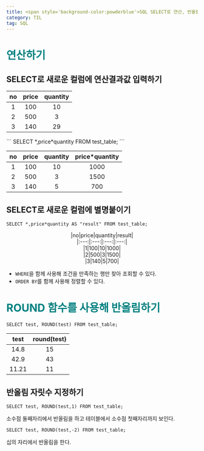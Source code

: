 ```yaml
---
title: <span style='background-color:powderblue'>SQL SELECT로 연산, 반올림하기</span>
category: TIL
tag: SQL
---
```

# <span style='color:teal'>연산하기</span>
## SELECT로 새로운 컬럼에 연산결과값 입력하기

<center>

|no|price|quantity|
|:---:|:---:|:---:|
|1|100|10|
|2|500|3|
|3|140|29|

</center>
```
SELECT *,price*quantity FROM test_table;
```
<center>

|no|price|quantity|price*quantity|
|:---:|:---:|:---:|:---:|
|1|100|10|1000|
|2|500|3|1500|
|3|140|5|700|

</center>


## SELECT로 새로운 컬럼에 별명붙이기
```
SELECT *,price*quantity AS "result" FROM test_table; 
```

<center>|no|price|quantity|result|</center>
<center>|:---:|:---:|:---:|:---:|</center>
<center>|1|100|10|1000|</center>
<center>|2|500|3|1500|</center>
<center>|3|140|5|700|</center>


- `WHERE`을 함께 사용해 조건을 만족하는 행만 찾아 조회할 수 있다. 
- `ORDER BY`를 함께 사용해 정렬할 수 있다.

# <span style='color:teal'>ROUND 함수를 사용해 반올림하기</span>
```
SELECT test, ROUND(test) FROM test_table;
```
<center>

|test|round(test)|
|:--:|:--:|
|14.8|15|
|42.9|43|
|11.21|11|

</center>

## 반올림 자릿수 지정하기

```
SELECT test, ROUND(test,1) FROM test_table;
```
소수점 둘째자리에서 반올림을 하고 테이블에서 소수점 첫째자리까지 보인다.

```
SELECT test, ROUND(test,-2) FROM test_table;
```
십의 자리에서 반올림을 한다.